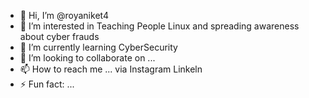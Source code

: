 - 👋 Hi, I’m @royaniket4
- 👀 I’m interested in Teaching People Linux and spreading awareness about cyber frauds
- 🌱 I’m currently learning CyberSecurity
- 💞️ I’m looking to collaborate on ...
- 📫 How to reach me ... via Instagram Linkeln
- ⚡ Fun fact: ...

<!---
royaniket4/royaniket4 is a ✨ special ✨ repository because its `README.md` (this file) appears on your GitHub profile.
You can click the Preview link to take a look at your changes.
--->
